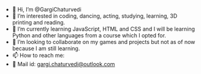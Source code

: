 - 👋 Hi, I’m @GargiChaturvedi
- 👀 I’m interested in coding, dancing, acting, studying, learning, 3D printing and reading.
- 🌱 I’m currently learning JavaScript, HTML and CSS and I will be learning Python and other languages from a course which I opted for.
- 💞️ I’m looking to collaborate on my games and projects but not as of now because I am still learning.
- 📫 How to reach me:
- 📧 Mail id: gargi.chaturvedi@outlook.com
